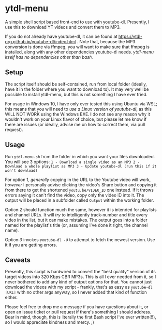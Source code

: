 # ytdl-menu
A simple shell script based front-end to use with youtube-dl. Presently, I use this to download YT videos and convert them to MP3.

If you do not already have youtube-dl, it can be found at https://ytdl-org.github.io/youtube-dl/index.html .
Note that, because the MP3 conversion is done via ffmpeg, you will want to make sure that ffmpeg is installed, along with any other dependencies youtube-dl needs. _ytdl-menu itself has no dependencies other than bash._

## Setup
The script itself should be self-contained, run from local folder (ideally, have it in the folder where you want to download to). It may very well be possible to install ytdl-menu, but this is not something I have ever tried.

For usage in Windows 10, I have only ever tested this using Ubuntu via WSL; this means that you will need to _use a Linux version of youtube-dl_, as this WILL NOT WORK using the Windows EXE. I do not see any reason why it wouldn't work on your Linux flavor of choice, but please let me know if there are issues (or ideally, advise me on how to correct them, via pull request).

## Usage
Run `ytdl-menu.sh` from the folder in which you want your files downloaded. You will see 3 options:
`1 - Download a single video as an MP3
2 - Download a whole playlist as MP3
3 - Update youtube-dl (run this if it won't download)`

For option 1, _generally_ copying in the URL to the Youtube video will work, _however_ I personally advise clicking the video's Share button and copying it from there to get the shortened `youtu.be/VIDEO_ID` one instead. If it throws errors saying it can't find the video, copy only the video ID into it. The output will be placed in a subfolder called `Output` within the working folder.

Option 2 should function much the same, however it is intended for playlists and channel URLs. It will _try_ to intelligently track-number and title every video in the list, but it can make mistakes. The output goes into a folder named for the playlist's title (or, assuming I've done it right, the channel name).

Option 3 invokes `youtube-dl -U` to attempt to fetch the newest version. Use it if you are getting errors.

## Caveats
Presently, this script is hardwired to convert the "best quality" version of its target videos into 320 Kbps CBR MP3s. This is all I ever needed from it, so I never bothered to add any kind of output options for that. You cannot just download the videos with my script - frankly, that's as easy as `youtube-dl [URL]` with no other args anyway, so I never added that kind of function either.

Please feel free to drop me a message if you have questions about it, or open an issue ticket or pull request if there's something I should address. Bear in mind, though, this is literally the first Bash script I've ever written(!!), so I would appreciate kindness and mercy. ;)
